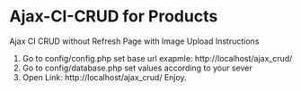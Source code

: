 # Ajax-CI-CRUD for Products
Ajax CI CRUD without Refresh Page with Image Upload
Instructions
1. Go to config/config.php set base url exapmle: http://localhost/ajax_crud/
2. Go to config/database.php set values according to your sever
3. Open Link: http://localhost/ajax_crud/ Enjoy.
